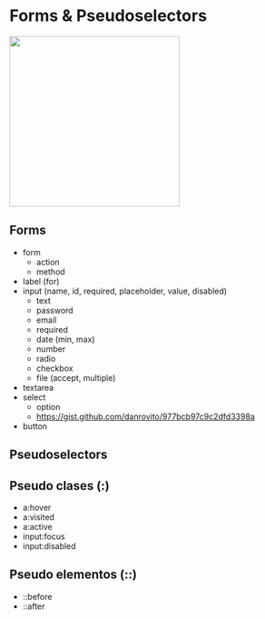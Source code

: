 # Forms & Pseudoselectors

<img src="https://media.giphy.com/media/127QASVGf2SetO/giphy.gif" width="300" />

## Forms

- form
    - action
    - method
- label (for)
- input (name, id, required, placeholder, value, disabled)
    - text
    - password
    - email
    - required
    - date (min, max)
    - number
    - radio 
    - checkbox
    - file (accept, multiple)
- textarea      
- select
    - option
    - https://gist.github.com/danrovito/977bcb97c9c2dfd3398a
- button

## Pseudoselectors

## Pseudo clases (:)
- a:hover
- a:visited
- a:active
- input:focus
- input:disabled

## Pseudo elementos (::)

- ::before
- ::after